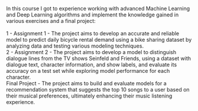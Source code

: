 In this course I got to experience working with advanced Machine Learning and Deep Learning algorithms and implement the knowledge gained in various exercises and a final project:</br></br>
1 - Assignment 1 - The project aims to develop an accurate and reliable model to predict daily bicycle rental demand using a bike sharing dataset by analyzing data and testing various modeling techniques.</br>
2 - Assignment 2 - The project aims to develop a model to distinguish dialogue lines from the TV shows Seinfeld and Friends, using a dataset with dialogue text, character information, and show labels, and evaluate its accuracy on a test set while exploring model performance for each character.</br>
Final Project - The project aims to build and evaluate models for a recommendation system that suggests the top 10 songs to a user based on their musical preferences, ultimately enhancing their music listening experience.</br>
